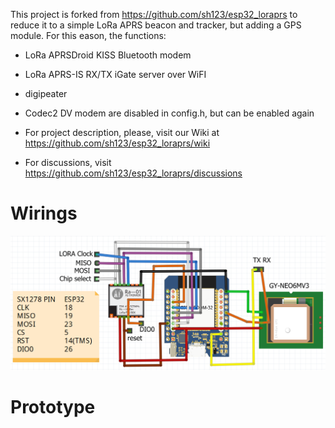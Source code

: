 This project is forked from https://github.com/sh123/esp32_loraprs to reduce it to a simple LoRa APRS beacon and tracker, but adding a GPS module.
For this eason, the functions: 
- LoRa APRSDroid KISS Bluetooth modem
- LoRa APRS-IS RX/TX iGate server over WiFI
- digipeater
- Codec2 DV modem
are disabled in config.h, but can be enabled again 

- For project description, please, visit our Wiki at https://github.com/sh123/esp32_loraprs/wiki
- For discussions, visit https://github.com/sh123/esp32_loraprs/discussions

# Wirings
![alt text](images/ESP32-SX1278-GPS.PNG)

# Prototype

